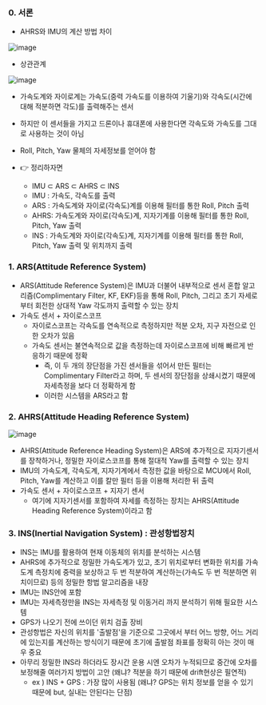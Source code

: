 ### 0. 서론

- AHRS와 IMU의 계산 방법 차이

![image](https://user-images.githubusercontent.com/108650199/186609351-d12f9a11-312b-41b9-81a9-86573227fa88.png)


- 상관관계

![image](https://user-images.githubusercontent.com/108650199/186591914-ea40cdf1-9319-4a0d-8eae-742dfe3dc81e.png)

- 가속도계와 자이로계는 가속도(중력 가속도를 이용하여 기울기)와 각속도(시간에 대해 적분하면 각도)를 출력해주는 센서
- 하지만 이 센서들을 가지고 드론이나 휴대폰에 사용한다면 각속도와 가속도를 그대로 사용하는 것이 아님
- Roll, Pitch, Yaw 물체의 자세정보를 얻어야 함

- 👉️ 정리하자면
    - IMU ⊂ ARS ⊂ AHRS ⊂ INS
    - IMU : 가속도, 각속도를 출력
    - ARS : 가속도계와 자이로(각속도)계를 이용해 필터를 통한 Roll, Pitch 출력
    - AHRS: 가속도계와 자이로(각속도)계, 지자기계를 이용해 필터를 통한 Roll, Pitch, Yaw 출력
    - INS : 가속도계와 자이로(각속도)계, 지자기계를 이용해 필터를 통한 Roll, Pitch, Yaw 출력 및 위치까지 출력

### 1. ARS(Attitude Reference System)
- ARS(Attitude Reference System)은 IMU과 더불어 내부적으로 센서 혼합 알고리즘(Complimentary Filter, KF, EKF)등을 통해 Roll, Pitch, 그리고 초기 자세로부터 회전한 상대적 Yaw 각도까지 출력할 수 있는 장치
- 가속도 센서 + 자이로스코프
  - 자이로스코프는 각속도를 연속적으로 측정하지만 적분 오차, 지구 자전으로 인한 오차가 있음
  - 가속도 센서는 불연속적으로 값을 측정하는데 자이로스코프에 비해 빠르게 반응하기 때문에 정확
    - 즉, 이 두 개의 장단점을 가진 센서들을 섞어서 만든 필터는 Complimentary Filter라고 하며, 두 센서의 장단점을 상쇄시켰기 때문에 자세측정을 보다 더 정확하게 함
    - 이러한 시스템을 ARS라고 함

### 2. AHRS(Attitude Heading Reference System)

![image](https://user-images.githubusercontent.com/108650199/186588481-1388bdda-7e18-4f43-898e-d361a47b3a5e.png)

- AHRS(Attitude Reference Heading System)은 ARS에 추가적으로 지자기센서를 장착하거나, 정밀한 자이로스코프를 통해 절대적 Yaw를 출력할 수 있는 장치
- IMU의 가속도계, 각속도계, 지자기계에서 측정한 값을 바탕으로 MCU에서 Roll, Pitch, Yaw를 계산하고 이를 칼만 필터 등을 이용해 처리한 뒤 출력
- 가속도 센서 + 자이로스코프 + 지자기 센서
  - 여기에 지자기센서를 포함하여 자세를 측정하는 장치는 AHRS(Attitude Heading Reference System)이라고 함

### 3. INS(Inertial Navigation System) : 관성항법장치
- INS는 IMU를 활용하여 현재 이동체의 위치를 분석하는 시스템
- AHRS에 추가적으로 정밀한 가속도계가 있고, 초기 위치로부터 변화한 위치를 가속도계 측정치에 중력을 보상하고 두 번 적분하여 계산하는(가속도 두 번 적분하면 위치이므로) 등의 정밀한 항법 알고리즘을 내장
- IMU는 INS안에 포함
- IMU는 자세측정만을 INS는 자세측정 및 이동거리 까지 분석하기 위해 필요한 시스템
- GPS가 나오기 전에 쓰이던 위치 검출 장비
- 관성항법은 자신의 위치를 '출발점'을 기준으로 그곳에서 부터 어느 방향, 어느 거리에 있는지를 계산하는 방식이기 때문에 초기에 출발점 좌표를 정확히 아는 것이 매우 중요
- 아무리 정밀한 INS라 하더라도 장시간 운용 시엔 오차가 누적되므로 중간에 오차를 보정해줄 여러가지 방법이 고안 (왜냐? 적분을 하기 때문에 drift현상은 필연적)
    - ex ) INS + GPS : 가장 많이 사용됨 (왜냐? GPS는 위치 정보를 얻을 수 있기 때문에 but, 실내는 안된다는 단점)

